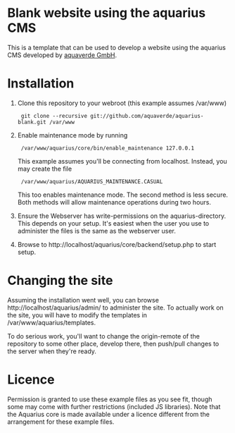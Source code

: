 # Blank website using the aquarius CMS

This is a template that can be used to develop a website using the aquarius
CMS developed by [aquaverde GmbH](http://aquaverde.ch).


# Installation

1. Clone this repository to your webroot (this example assumes /var/www)

        git clone --recursive git://github.com/aquaverde/aquarius-blank.git /var/www

2. Enable maintenance mode by running

        /var/www/aquarius/core/bin/enable_maintenance 127.0.0.1
   
   This example assumes you'll be connecting from localhost. Instead, you may
   create the file
   
        /var/www/aquarius/AQUARIUS_MAINTENANCE.CASUAL

   This too enables maintenance mode. The second method is less secure. Both
   methods will allow maintenance operations during two hours.

4. Ensure the Webserver has write-permissions on the aquarius-directory. This
   depends on your setup. It's easiest when the user you use to administer the
   files is the same as the webserver user.

3. Browse to http://localhost/aquarius/core/backend/setup.php to start setup.


# Changing the site

Assuming the installation went well, you can browse 
http://localhost/aquarius/admin/ to administer the site. To actually work on the
site, you will have to modify the templates in /var/www/aquarius/templates.

To do serious work, you'll want to change the origin-remote of the
repository to some other place, develop there, then push/pull changes to the
server when they're ready.


# Licence

Permission is granted to use these example files as you see fit, though some may
come with further restrictions (included JS libraries). Note that the Aquarius
core is made available under a licence different from the arrangement for these
example files.